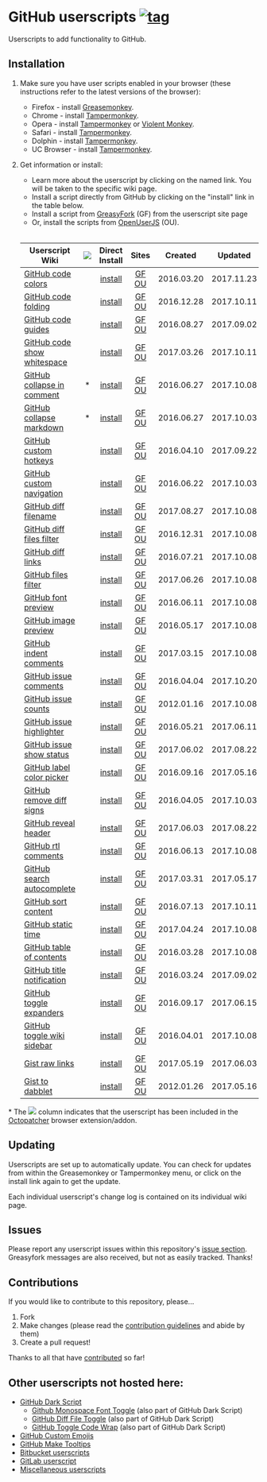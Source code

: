 # GitHub userscripts [![tag](https://img.shields.io/github/tag/Mottie/GitHub-userscripts.svg)](https://github.com/Mottie/GitHub-userscripts/tags)

Userscripts to add functionality to GitHub.

## Installation

1. Make sure you have user scripts enabled in your browser (these instructions refer to the latest versions of the browser):

	* Firefox - install [Greasemonkey](https://addons.mozilla.org/en-US/firefox/addon/greasemonkey/).
	* Chrome - install [Tampermonkey](https://tampermonkey.net/?ext=dhdg&browser=chrome).
	* Opera - install [Tampermonkey](https://tampermonkey.net/?ext=dhdg&browser=opera) or [Violent Monkey](https://addons.opera.com/en/extensions/details/violent-monkey/).
	* Safari - install [Tampermonkey](https://tampermonkey.net/?ext=dhdg&browser=safari).
	* Dolphin - install [Tampermonkey](https://tampermonkey.net/?ext=dhdg&browser=dolphin).
	* UC Browser - install [Tampermonkey](https://tampermonkey.net/?ext=dhdg&browser=ucweb).

2. Get information or install:
	* Learn more about the userscript by clicking on the named link. You will be taken to the specific wiki page.
	* Install a script directly from GitHub by clicking on the "install" link in the table below.
	* Install a script from [GreasyFork](https://greasyfork.org/en/users/24847-mottie) (GF) from the userscript site page
	* Or, install the scripts from [OpenUserJS](https://openuserjs.org/users/Mottie/scripts) (OU).<br><br>

	| Userscript Wiki                        | ![][ico] | Direct<br>Install | Sites                 | Created    | Updated    |
	|----------------------------------------|:---:|:------------------:|:-------------------------:|:----------:|:----------:|
	| [GitHub code colors][ccs-wiki]         |     | [install][ccs-raw] | [GF][ccs-gf] [OU][ccs-ou] | 2016.03.20 | 2017.11.23 |
	| [GitHub code folding][cfd-wiki]        |     | [install][cfd-raw] | [GF][cfd-gf] [OU][cfd-ou] | 2016.12.28 | 2017.10.11 |
	| [GitHub code guides][cgl-wiki]         |     | [install][cgl-raw] | [GF][cgl-gf] [OU][cgl-ou] | 2016.08.27 | 2017.09.02 |
	| [GitHub code show whitespace][csw-wiki]|     | [install][csw-raw] | [GF][csw-gf] [OU][csw-ou] | 2017.03.26 | 2017.10.11 |
	| [GitHub collapse in comment][cic-wiki] |  *  | [install][cic-raw] | [GF][cic-gf] [OU][cic-ou] | 2016.06.27 | 2017.10.08 |
	| [GitHub collapse markdown][cmd-wiki]   |  *  | [install][cmd-raw] | [GF][cmd-gf] [OU][cmd-ou] | 2016.06.27 | 2017.10.03 |
	| [GitHub custom hotkeys][chk-wiki]      |     | [install][chk-raw] | [GF][chk-gf] [OU][chk-ou] | 2016.04.10 | 2017.09.22 |
	| [GitHub custom navigation][cnv-wiki]   |     | [install][cnv-raw] | [GF][cnv-gf] [OU][cnv-ou] | 2016.06.22 | 2017.10.03 |
	| [GitHub diff filename][dfn-wiki]       |     | [install][dfn-raw] | [GF][dfn-gf] [OU][dfn-ou] | 2017.08.27 | 2017.10.08 |
	| [GitHub diff files filter][dff-wiki]   |     | [install][dff-raw] | [GF][dff-gf] [OU][dff-ou] | 2016.12.31 | 2017.10.08 |
	| [GitHub diff links][dfl-wiki]          |     | [install][dfl-raw] | [GF][dfl-gf] [OU][dfl-ou] | 2016.07.21 | 2017.10.08 |
	| [GitHub files filter][gff-wiki]        |     | [install][gff-raw] | [GF][gff-gf] [OU][gff-ou] | 2017.06.26 | 2017.10.08 |
	| [GitHub font preview][fpv-wiki]        |     | [install][fpv-raw] | [GF][fpv-gf] [OU][fpv-ou] | 2016.06.11 | 2017.10.08 |
	| [GitHub image preview][ipv-wiki]       |     | [install][ipv-raw] | [GF][ipv-gf] [OU][ipv-ou] | 2016.05.17 | 2017.10.08 |
	| [GitHub indent comments][ioc-wiki]     |     | [install][ioc-raw] | [GF][ioc-gf] [OU][ioc-ou] | 2017.03.15 | 2017.10.08 |
	| [GitHub issue comments][ic1-wiki]      |     | [install][ic1-raw] | [GF][ic1-gf] [OU][ic1-ou] | 2016.04.04 | 2017.10.20 |
	| [GitHub issue counts][ic2-wiki]        |     | [install][ic2-raw] | [GF][ic2-gf] [OU][ic2-ou] | 2012.01.16 | 2017.10.08 |
	| [GitHub issue highlighter][gih-wiki]   |     | [install][gih-raw] | [GF][gih-gf] [OU][gih-ou] | 2016.05.21 | 2017.06.11 |
	| [GitHub issue show status][iss-wiki]   |     | [install][iss-raw] | [GF][iss-gf] [OU][iss-ou] | 2017.06.02 | 2017.08.22 |
	| [GitHub label color picker][glc-wiki]  |     | [install][glc-raw] | [GF][glc-gf] [OU][glc-ou] | 2016.09.16 | 2017.05.16 |
	| [GitHub remove diff signs][rds-wiki]   |     | [install][rds-raw] | [GF][rds-gf] [OU][rds-ou] | 2016.04.05 | 2017.10.03 |
	| [GitHub reveal header][rhd-wiki]       |     | [install][rhd-raw] | [GF][rhd-gf] [OU][rhd-ou] | 2017.06.03 | 2017.08.22 |
	| [GitHub rtl comments][rtl-wiki]        |     | [install][rtl-raw] | [GF][rtl-gf] [OU][rtl-ou] | 2016.06.13 | 2017.10.08 |
	| [GitHub search autocomplete][sac-wiki] |     | [install][sac-raw] | [GF][sac-gf] [OU][sac-ou] | 2017.03.31 | 2017.05.17 |
	| [GitHub sort content][srt-wiki]        |     | [install][srt-raw] | [GF][srt-gf] [OU][srt-ou] | 2016.07.13 | 2017.10.11 |
	| [GitHub static time][stt-wiki]         |     | [install][stt-raw] | [GF][stt-gf] [OU][stt-ou] | 2017.04.24 | 2017.10.08 |
	| [GitHub table of contents][toc-wiki]   |     | [install][toc-raw] | [GF][toc-gf] [OU][toc-ou] | 2016.03.28 | 2017.10.08 |
	| [GitHub title notification][tbn-wiki]  |     | [install][tbn-raw] | [GF][tbn-gf] [OU][tbn-ou] | 2016.03.24 | 2017.09.02 |
	| [GitHub toggle expanders][tex-wiki]    |     | [install][tex-raw] | [GF][tex-gf] [OU][tex-ou] | 2016.09.17 | 2017.06.15 |
	| [GitHub toggle wiki sidebar][tws-wiki] |     | [install][tws-raw] | [GF][tws-gf] [OU][tws-ou] | 2016.04.01 | 2017.10.08 |
	| [Gist raw links][grl-wiki]             |     | [install][grl-raw] | [GF][grl-gf] [OU][grl-ou] | 2017.05.19 | 2017.06.03 |
	| [Gist to dabblet][g2d-wiki]            |     | [install][g2d-raw] | [GF][g2d-gf] [OU][g2d-ou] | 2012.01.26 | 2017.05.16 |

\* The ![][ico] column indicates that the userscript has been included in the [Octopatcher](https://github.com/Mottie/Octopatcher) browser extension/addon.

[ccs-wiki]: https://github.com/Mottie/GitHub-userscripts/wiki/GitHub-code-colors
[cfd-wiki]: https://github.com/Mottie/GitHub-userscripts/wiki/GitHub-code-folding
[cgl-wiki]: https://github.com/Mottie/GitHub-userscripts/wiki/GitHub-code-guides
[chk-wiki]: https://github.com/Mottie/GitHub-userscripts/wiki/GitHub-custom-hotkeys
[cic-wiki]: https://github.com/Mottie/GitHub-userscripts/wiki/GitHub-collapse-in-comment
[cmd-wiki]: https://github.com/Mottie/GitHub-userscripts/wiki/GitHub-collapse-markdown
[cnv-wiki]: https://github.com/Mottie/GitHub-userscripts/wiki/GitHub-custom-navigation
[csw-wiki]: https://github.com/Mottie/GitHub-userscripts/wiki/GitHub-code-show-whitespace
[dff-wiki]: https://github.com/Mottie/GitHub-userscripts/wiki/GitHub-diff-files-filter
[dfl-wiki]: https://github.com/Mottie/GitHub-userscripts/wiki/GitHub-diff-links
[dfn-wiki]: https://github.com/Mottie/GitHub-userscripts/wiki/GitHub-diff-filename
[fpv-wiki]: https://github.com/Mottie/GitHub-userscripts/wiki/GitHub-font-preview
[g2d-wiki]: https://github.com/Mottie/GitHub-userscripts/wiki/Gist-to-dabblet
[gff-wiki]: https://github.com/Mottie/GitHub-userscripts/wiki/GitHub-files-filter
[gih-wiki]: https://github.com/Mottie/GitHub-userscripts/wiki/GitHub-issue-highlighter
[glc-wiki]: https://github.com/Mottie/GitHub-userscripts/wiki/GitHub-label-color-picker
[grl-wiki]: https://github.com/Mottie/GitHub-userscripts/wiki/Gist-raw-links
[ic1-wiki]: https://github.com/Mottie/GitHub-userscripts/wiki/GitHub-issue-comments
[ic2-wiki]: https://github.com/Mottie/GitHub-userscripts/wiki/GitHub-issue-counts
[ioc-wiki]: https://github.com/Mottie/GitHub-userscripts/wiki/GitHub-indent-comments
[ipv-wiki]: https://github.com/Mottie/GitHub-userscripts/wiki/GitHub-image-preview
[iss-wiki]: https://github.com/Mottie/GitHub-userscripts/wiki/GitHub-issue-show-status
[rds-wiki]: https://github.com/Mottie/GitHub-userscripts/wiki/GitHub-remove-diff-signs
[rhd-wiki]: https://github.com/Mottie/GitHub-userscripts/wiki/GitHub-reveal-header
[rtl-wiki]: https://github.com/Mottie/GitHub-userscripts/wiki/GitHub-rtl-comments
[sac-wiki]: https://github.com/Mottie/GitHub-userscripts/wiki/GitHub-search-autocomplete
[srt-wiki]: https://github.com/Mottie/GitHub-userscripts/wiki/GitHub-sort-content
[stt-wiki]: https://github.com/Mottie/GitHub-userscripts/wiki/GitHub-static-time
[tbn-wiki]: https://github.com/Mottie/GitHub-userscripts/wiki/GitHub-title-notification
[tex-wiki]: https://github.com/Mottie/GitHub-userscripts/wiki/GitHub-toggle-expanders
[toc-wiki]: https://github.com/Mottie/GitHub-userscripts/wiki/GitHub-table-of-contents
[tws-wiki]: https://github.com/Mottie/GitHub-userscripts/wiki/GitHub-toggle-wiki-sidebar

[ccs-raw]: https://raw.githubusercontent.com/Mottie/GitHub-userscripts/master/github-code-colors.user.js
[cfd-raw]: https://raw.githubusercontent.com/Mottie/GitHub-userscripts/master/github-code-folding.user.js
[cgl-raw]: https://raw.githubusercontent.com/Mottie/GitHub-userscripts/master/github-code-guides.user.js
[chk-raw]: https://raw.githubusercontent.com/Mottie/GitHub-userscripts/master/github-custom-hotkeys.user.js
[cic-raw]: https://raw.githubusercontent.com/Mottie/GitHub-userscripts/master/github-collapse-in-comment.user.js
[cmd-raw]: https://raw.githubusercontent.com/Mottie/GitHub-userscripts/master/github-collapse-markdown.user.js
[cnv-raw]: https://raw.githubusercontent.com/Mottie/GitHub-userscripts/master/github-custom-navigation.user.js
[csw-raw]: https://raw.githubusercontent.com/Mottie/GitHub-userscripts/master/github-code-show-whitespace.user.js
[dff-raw]: https://raw.githubusercontent.com/Mottie/GitHub-userscripts/master/github-diff-files-filter.user.js
[dfl-raw]: https://raw.githubusercontent.com/Mottie/GitHub-userscripts/master/github-diff-links.user.js
[dfn-raw]: https://raw.githubusercontent.com/Mottie/GitHub-userscripts/master/github-diff-filename.user.js
[fpv-raw]: https://raw.githubusercontent.com/Mottie/GitHub-userscripts/master/github-font-preview.user.js
[g2d-raw]: https://raw.githubusercontent.com/Mottie/GitHub-userscripts/master/gist-to-dabblet.user.js
[gff-raw]: https://raw.githubusercontent.com/Mottie/GitHub-userscripts/master/github-files-filter.user.js
[gih-raw]: https://raw.githubusercontent.com/Mottie/GitHub-userscripts/master/github-issue-highlighter.user.js
[glc-raw]: https://raw.githubusercontent.com/Mottie/GitHub-userscripts/master/github-label-color-picker.user.js
[grl-raw]: https://raw.githubusercontent.com/Mottie/GitHub-userscripts/master/gist-raw-links.user.js
[ic1-raw]: https://raw.githubusercontent.com/Mottie/GitHub-userscripts/master/github-issue-comments.user.js
[ic2-raw]: https://raw.githubusercontent.com/Mottie/GitHub-userscripts/master/github-issue-counts.user.js
[ioc-raw]: https://raw.githubusercontent.com/Mottie/GitHub-userscripts/master/github-indent-comments.user.js
[ipv-raw]: https://raw.githubusercontent.com/Mottie/GitHub-userscripts/master/github-image-preview.user.js
[iss-raw]: https://raw.githubusercontent.com/Mottie/GitHub-userscripts/master/github-issue-show-status.user.js
[rds-raw]: https://raw.githubusercontent.com/Mottie/GitHub-userscripts/master/github-remove-diff-signs.user.js
[rhd-raw]: https://raw.githubusercontent.com/Mottie/GitHub-userscripts/master/github-reveal-header.user.js
[rtl-raw]: https://raw.githubusercontent.com/Mottie/GitHub-userscripts/master/github-rtl-comments.user.js
[sac-raw]: https://raw.githubusercontent.com/Mottie/GitHub-userscripts/master/github-search-autocomplete.user.js
[srt-raw]: https://raw.githubusercontent.com/Mottie/GitHub-userscripts/master/github-sort-content.user.js
[stt-raw]: https://raw.githubusercontent.com/Mottie/GitHub-userscripts/master/github-static-time.user.js
[tbn-raw]: https://raw.githubusercontent.com/Mottie/GitHub-userscripts/master/github-title-notification.user.js
[tex-raw]: https://raw.githubusercontent.com/Mottie/GitHub-userscripts/master/github-toggle-expanders.user.js
[toc-raw]: https://raw.githubusercontent.com/Mottie/GitHub-userscripts/master/github-toc.user.js
[tws-raw]: https://raw.githubusercontent.com/Mottie/GitHub-userscripts/master/github-toggle-wiki-sidebar.user.js

[ccs-gf]: https://greasyfork.org/en/scripts/18141-github-code-colors
[cfd-gf]: https://greasyfork.org/en/scripts/26109-github-code-folding
[cgl-gf]: https://greasyfork.org/en/scripts/22674-github-code-guides
[chk-gf]: https://greasyfork.org/en/scripts/18675-github-custom-hotkeys
[cic-gf]: https://greasyfork.org/en/scripts/20973-github-collapse-in-comment
[cmd-gf]: https://greasyfork.org/en/scripts/20974-github-collapse-markdown
[cnv-gf]: https://greasyfork.org/en/scripts/20830-github-custom-navigation
[csw-gf]: https://greasyfork.org/en/scripts/28454-github-code-show-whitespace
[dff-gf]: https://greasyfork.org/en/scripts/26191-github-diff-files-filter
[dfl-gf]: https://greasyfork.org/en/scripts/21559-github-diff-links
[dfn-gf]: https://greasyfork.org/en/scripts/32634-github-diff-filename
[fpv-gf]: https://greasyfork.org/en/scripts/20479-github-font-preview
[g2d-gf]: https://greasyfork.org/en/scripts/18254-gist-to-dabblet
[gff-gf]: https://greasyfork.org/en/scripts/30940-github-files-filter
[gih-gf]: https://greasyfork.org/en/scripts/19867-github-issue-highlighter
[grl-gf]: https://greasyfork.org/en/scripts/29888-gist-raw-links
[glc-gf]: https://greasyfork.org/en/scripts/23270-github-label-color-picker
[ic1-gf]: https://greasyfork.org/en/scripts/18503-github-toggle-issue-comments
[ic2-gf]: https://greasyfork.org/en/scripts/15560-github-show-repo-issues
[ioc-gf]: https://greasyfork.org/en/scripts/28176-github-indent-comment-blocks
[ipv-gf]: https://greasyfork.org/en/scripts/19773-github-image-preview
[iss-gf]: https://greasyfork.org/en/scripts/30268-github-issue-show-status
[rds-gf]: https://greasyfork.org/en/scripts/18520-github-remove-diff-signs
[rhd-gf]: https://greasyfork.org/en/scripts/30308-github-reveal-header
[rtl-gf]: https://greasyfork.org/en/scripts/20542-github-rtl-comment-blocks
[sac-gf]: https://greasyfork.org/en/scripts/28592-github-search-autocomplete
[srt-gf]: https://greasyfork.org/en/scripts/21373-github-sort-content
[stt-gf]: https://greasyfork.org/en/scripts/29239-github-static-time
[tbn-gf]: https://greasyfork.org/en/scripts/18253-github-title-notification
[tex-gf]: https://greasyfork.org/en/scripts/23303-github-toggle-expanders
[toc-gf]: https://greasyfork.org/en/scripts/18344-github-toc
[tws-gf]: https://greasyfork.org/en/scripts/18433-github-toggle-wiki-sidebar

[ccs-ou]: https://openuserjs.org/scripts/Mottie/GitHub_Code_Colors
[cfd-ou]: https://openuserjs.org/scripts/Mottie/GitHub_Code_Folding
[cgl-ou]: https://openuserjs.org/scripts/Mottie/GitHub_Code_Guides
[chk-ou]: https://openuserjs.org/scripts/Mottie/GitHub_Custom_Hotkeys
[cic-ou]: https://openuserjs.org/scripts/Mottie/GitHub_Collapse_In_Comment
[cmd-ou]: https://openuserjs.org/scripts/Mottie/GitHub_Collapse_Markdown
[cnv-ou]: https://openuserjs.org/scripts/Mottie/GitHub_Custom_Navigation
[csw-ou]: https://openuserjs.org/scripts/Mottie/GitHub_Code_Show_Whitespace
[dff-ou]: https://openuserjs.org/scripts/Mottie/GitHub_Diff_Files_Filter
[dfl-ou]: https://openuserjs.org/scripts/Mottie/GitHub_Diff_Links
[dfn-ou]: https://openuserjs.org/scripts/Mottie/GitHub_Diff_Filename
[fpv-ou]: https://openuserjs.org/scripts/Mottie/GitHub_Font_Preview
[g2d-ou]: https://openuserjs.org/scripts/Mottie/Gist_to_dabblet
[gff-ou]: https://openuserjs.org/scripts/Mottie/GitHub_Files_Filter
[gih-ou]: https://openuserjs.org/scripts/Mottie/GitHub_Issue_Highlighter
[glc-ou]: https://openuserjs.org/scripts/Mottie/GitHub_Label_Color_Picker
[grl-ou]: https://openuserjs.org/scripts/Mottie/Gist_Raw_Links
[ic1-ou]: https://openuserjs.org/scripts/Mottie/GitHub_Toggle_Issue_Comments
[ic2-ou]: https://openuserjs.org/scripts/Mottie/GitHub_Show_Repo_Issues
[ioc-ou]: https://openuserjs.org/scripts/Mottie/GitHub_Indent_Comment_Blocks
[ipv-ou]: https://openuserjs.org/scripts/Mottie/GitHub_Image_Preview
[iss-ou]: https://openuserjs.org/scripts/Mottie/GitHub_Issue_Show_Status
[rds-ou]: https://openuserjs.org/scripts/Mottie/GitHub_Remove_Diff_Signs
[rhd-ou]: https://openuserjs.org/scripts/Mottie/GitHub_Reveal_Header
[rtl-ou]: https://openuserjs.org/scripts/Mottie/GitHub_RTL_Comment_Blocks
[sac-ou]: https://openuserjs.org/scripts/Mottie/GitHub_Search_Autocomplete
[srt-ou]: https://openuserjs.org/scripts/Mottie/GitHub_Sort_Content
[stt-ou]: https://openuserjs.org/scripts/Mottie/GitHub_Static_Time
[tbn-ou]: https://openuserjs.org/scripts/Mottie/GitHub_Title_Notification
[tex-ou]: https://openuserjs.org/scripts/Mottie/GitHub_Toggle_Expanders
[toc-ou]: https://openuserjs.org/scripts/Mottie/GitHub_TOC
[tws-ou]: https://openuserjs.org/scripts/Mottie/GitHub_Toggle_Wiki_Sidebar

[ico]: https://raw.githubusercontent.com/Mottie/Octopatcher/master/src/images/icon16.png

## Updating

Userscripts are set up to automatically update. You can check for updates from within the Greasemonkey or Tampermonkey menu, or click on the install link again to get the update.

Each individual userscript's change log is contained on its individual wiki page.

## Issues

Please report any userscript issues within this repository's [issue section](https://github.com/Mottie/GitHub-userscripts/issues). Greasyfork messages are also received, but not as easily tracked. Thanks!

## Contributions

If you would like to contribute to this repository, please...

1. Fork
2. Make changes (please read the [contribution guidelines](./CONTRIBUTING.md) and abide by them)
3. Create a pull request!

Thanks to all that have [contributed](./AUTHORS) so far!

## Other userscripts not hosted here:

* [GitHub Dark Script](https://github.com/StylishThemes/GitHub-Dark-Script)
	* [Github Monospace Font Toggle](https://greasyfork.org/en/scripts/18787-github-monospace-font-toggle) (also part of GitHub Dark Script)
	* [GitHub Diff File Toggle](https://greasyfork.org/en/scripts/18788-github-diff-file-toggle) (also part of GitHub Dark Script)
	* [GitHub Toggle Code Wrap](https://greasyfork.org/en/scripts/18789-github-toggle-code-wrap) (also part of GitHub Dark Script)
* [GitHub Custom Emojis](https://github.com/StylishThemes/GitHub-Custom-Emojis)
* [GitHub Make Tooltips](https://greasyfork.org/en/scripts/22194)
* [Bitbucket userscripts](https://bitbucket.org/mottie/bitbucket-userscripts)
* [GitLab userscript](https://gitlab.com/Mottie/GitLab-userscripts)
* [Miscellaneous userscripts](https://github.com/Mottie/Misc-userscripts)
